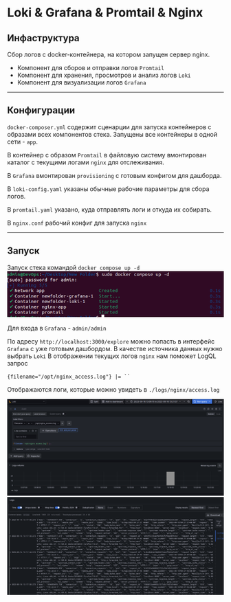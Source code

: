 # Loki & Grafana & Promtail & Nginx
## Инфаструктура
Сбор логов с docker-контейнера, на котором запущен сервер nginx.
+ Компонент для сборов и отправки логов `Promtail`
+ Компонент для хранения, просмотров и анализ логов `Loki`
+ Компонент для визуализации логов `Grafana`
___
## Конфигурации
`docker-composer.yml` содержит сценарции для запуска контейнеров с образами всех компонентов стека.
Запущены все контейнеры в одной сети - `app`.

В контейнер с образом `Promtail` в файловую систему вмонтирован каталог с текущими логами `nginx` для отслеживания.

В `Grafana` вмонтирован `provisioning` c готовым конфигом для дашборда.

В `loki-config.yaml` указаны обычные рабочие параметры для сбора логов.

В `promtail.yaml` указано, куда отправлять логи и откуда их собирать.

В `nginx.conf` рабочий конфиг для запуска `nginx`
___
## Запуск
Запуск стека командой `docker compose up -d`
![](https://github.com/Morody/GrafanaLoki/blob/4c85200b691c663b63bbc8811ed7750facd3d14a/img/img.png)

Для входа в `Grafana` - `admin/admin`

По адресу `http://localhost:3000/explore` можно попасть в интерфейс `Grafana` с уже готовым дашбордом.
В качестве источника данных нужно выбрать `Loki`
В отображении текущих логов `nginx` нам поможет LogQL запрос

```
{filename="/opt/nginx_access.log"} |= `` 
```

Отображаются логи, которые можно увидеть в `./logs/nginx/access.log`

![](https://github.com/Morody/GrafanaLoki/blob/4c85200b691c663b63bbc8811ed7750facd3d14a/img/img_1.png)
![](https://github.com/Morody/GrafanaLoki/blob/4c85200b691c663b63bbc8811ed7750facd3d14a/img/img_2.png)


